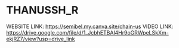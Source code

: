 # THANUSSH_R
WEBSITE LINK:
https://semibel.my.canva.site/chain-us
VIDEO LINK:
https://drive.google.com/file/d/1_JcbhETBAl4Hr9oGRWpeLSkXm-ekjRZ7/view?usp=drive_link
